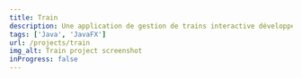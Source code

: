 ```yaml
---
title: Train
description: Une application de gestion de trains interactive développée avec Java et JavaFX.
tags: ['Java', 'JavaFX']
url: /projects/train
img_alt: Train project screenshot
inProgress: false
---
```

